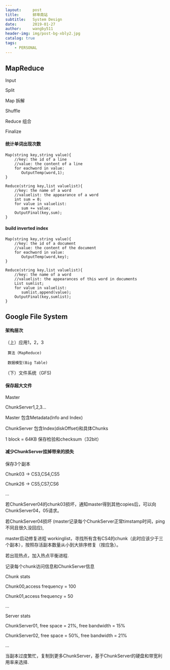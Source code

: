 ```yaml
---
layout:     post
title:      蚌埠南站
subtitle:   System Design
date:       2019-01-27
author:     wangby511
header-img: img/post-bg-xbly2.jpg
catalog: true
tags:
    - PERSONAL
---
```



## MapReduce

Input

Split

Map 拆解

Shuffle

Reduce 组合

Finalize

#### 统计单词出现次数
```
Map(string key,string value){
    //key: the id of a line
    //value: the content of a line
    for eachword in value:
       OutputTemp(word,1);
}

Reduce(string key,list valuelist){
    //key: the name of a word
    //valuelist: the appearance of a word
    int sum = 0;
    for value in valuelist:
       sum += value;
    OutputFinal(key,sum);
}
```

#### build inverted index
```
Map(string key,string value){
    //key: the id of a document
    //value: the content of the document
    for eachword in value:
       OutputTemp(word,key);
}

Reduce(string key,list valuelist){
    //key: the name of a word
    //valuelist: the appearances of this word in documents
    List sumlist;
    for value in valuelist:
       sumlist.append(value);
    OutputFinal(key,sumlist);
}
```
## Google File System

#### 架构层次

（上）应用1，2，3

     算法（MapReduce)

     数据模型(Big Table)

（下）文件系统（GFS)

#### 保存超大文件

Master

ChunkServer1,2,3...

Master 包含Metadata(Info and Index)

ChunkServer 包含Index(diskOffset)和具体Chunks

1 block = 64KB 保存检验和checksum（32bit）

#### 减少ChunkServer挂掉带来的损失

保存3个副本

Chunk03 -> CS3,CS4,CS5

Chunk26 -> CS5,CS7,CS6

...

若ChunkServer04的chunk03损坏，通知master得到其他copies后，可以向ChunkServer04，05请求。

若ChunkServer04损坏 (master记录每个ChunkServer正常timstamp时间，ping不同且很久没回应),

master启动修复进程 workinglist，寻找所有含有CS4的chunk（此时应该少于三个副本），按照存活副本数量从小到大排序修复（按应急）。

若出现热点，加入热点平衡进程.

记录每个chunk访问信息和ChunkServer信息

Chunk stats

Chunk00,access frequency = 100

Chunk01,access frequency = 50

...

Server stats

ChunkServer01, free space = 21%, free bandwidth = 15%

ChunkServer02, free space = 50%, free bandwidth = 21%

...

当副本过度繁忙，复制到更多ChunkServer，基于ChunkServer的硬盘和带宽利用率来选择.


























